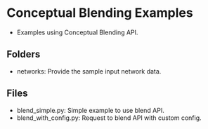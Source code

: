 # Conceptual Blending Examples
* Examples using Conceptual Blending API.

## Folders
* networks: Provide the sample input network data.

## Files
* blend_simple.py: Simple example to use blend API.
* blend_with_config.py: Request to blend API with custom config. 
